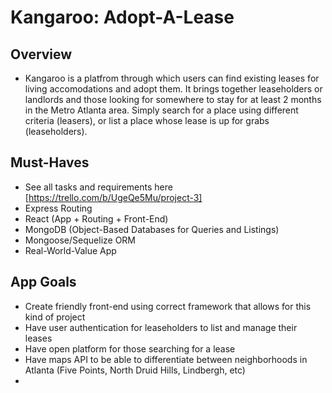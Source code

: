 # Kangaroo: Adopt-A-Lease

## Overview
- Kangaroo is a platfrom through which users can find existing leases for living accomodations and adopt them. It brings together leaseholders or landlords and those looking for somewhere to stay for at least 2 months in the Metro Atlanta area. Simply search for a place using different criteria (leasers), or list a place whose lease is up for grabs (leaseholders). 

## Must-Haves 
* See all tasks and requirements here [https://trello.com/b/UgeQe5Mu/project-3]
* Express Routing 
* React (App + Routing + Front-End)
* MongoDB (Object-Based Databases for Queries and Listings) 
* Mongoose/Sequelize ORM
* Real-World-Value App


## App Goals
* Create friendly front-end using correct framework that allows for this kind of project
* Have user authentication for leaseholders to list and manage their leases 
* Have open platform for those searching for a lease 
* Have maps API to be able to differentiate between neighborhoods in Atlanta (Five Points, North Druid Hills, Lindbergh, etc)
* 
